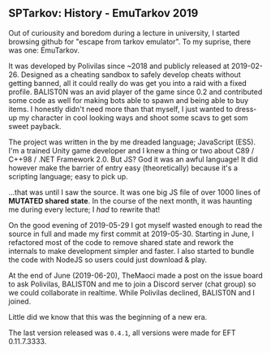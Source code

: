 ## SPTarkov: History - EmuTarkov 2019

Out of curiousity and boredom during a lecture in university, I started
browsing github for "escape from tarkov emulator". To my suprise, there was
one: EmuTarkov.

It was developed by Polivilas since ~2018 and publicly released at 2019-02-26.
Designed as a cheating sandbox to safely develop cheats without getting banned,
all it could really do was get you into a raid with a fixed profile. BALIST0N
was an avid player of the game since 0.2 and contributed some code as well for
making bots able to spawn and being able to buy items. I honestly didn't need
more than that myself, I just wanted to dress-up my character in cool looking
ways and shoot some scavs to get som sweet payback.

The project was written in the by me dreaded language; JavaScript (ES5). I'm a
trained Unity game developer and I knew a thing or two about C89 / C++98 /
.NET Framework 2.0. But JS? God it was an awful language! It did however make
the barrier of entry easy (theoretically) because it's a scripting language;
easy to pick up.

...that was until I saw the source. It was one big JS file of over 1000 lines
of **MUTATED shared state**. In the course of the next month, it was haunting
me during every lecture; I _had_ to rewrite that!

On the good evening of 2019-05-29 I got myself wasted enough to read the source
in full and made my first commit at 2019-05-30. Starting in June, I refactored
most of the code to remove shared state and rework the internals to make
development simpler and faster. I also started to bundle the code with NodeJS
so users could just download & play.

At the end of June (2019-06-20), TheMaoci made a post on the issue board to
ask Polivilas, BALIST0N and me to join a Discord server (chat group) so we
could collaborate in realtime. While Polivilas declined, BALIST0N and I joined.

Little did we know that this was the beginning of a new era.

The last version released was `0.4.1`, all versions were made for
EFT 0.11.7.3333.